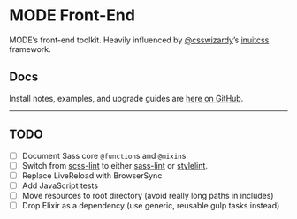 # MODE Front-End

MODE’s front-end toolkit. Heavily influenced by [@csswizardy](http://csswizardry.com/)’s [inuitcss](https://github.com/inuitcss/inuitcss) framework.

## Docs

Install notes, examples, and upgrade guides are [here on GitHub](https://madebymode.github.io/mode-front-end).

---

## TODO

- [ ] Document Sass core `@function`s and `@mixin`s
- [ ] Switch from [scss-lint](https://github.com/brigade/scss-lint) to either [sass-lint](https://github.com/sasstools/sass-lint) or [stylelint](https://stylelint.io/).
- [ ] Replace LiveReload with BrowserSync
- [ ] Add JavaScript tests
- [ ] Move resources to root directory (avoid really long paths in includes)
- [ ] Drop Elixir as a dependency (use generic, reusable gulp tasks instead)
